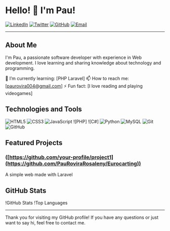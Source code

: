 # Hello! 👋 I'm Pau!
[![LinkedIn](https://img.shields.io/badge/-LinkedIn-0077B5?logo=linkedin&logoColor=white)](https://www.linkedin.com/in/pau-rovira-rosaleny-142448308/)
[![Twitter](https://img.shields.io/badge/-Twitter-1DA1F2?logo=twitter&logoColor=white)](https://twitter.com/SrFrostR)
[![GitHub](https://img.shields.io/badge/-GitHub-181717?logo=github&logoColor=white)](https://github.com/ElFrostis)
[![Email](https://img.shields.io/badge/-Email-EA4335?logo=gmail&logoColor=white)](mailto:paurovira004@gmail.com)

---

## About Me
I'm Pau, a passionate software developer with experience in Web development. I love learning and sharing knowledge about technology and programming.

🌱 I’m currently learning: [PHP Laravel]
📫 How to reach me: [paurovira004@gmail.com]
⚡ Fun fact: [I love reading and playing videogames]


## Technologies and Tools
![HTML5](https://img.shields.io/badge/-HTML5-E34F26?logo=html5&logoColor=white)
![CSS3](https://img.shields.io/badge/-CSS3-1572B6?logo=css3&logoColor=white)
![JavaScript](https://img.shields.io/badge/-JavaScript-F7DF1E?logo=javascript&logoColor=black)
![PHP]
![C#]
![Python](https://img.shields.io/badge/-Python-3776AB?logo=python&logoColor=white)
![MySQL](https://img.shields.io/badge/-MySQL-4479A1?logo=mysql&logoColor=white)
![Git](https://img.shields.io/badge/-Git-F05032?logo=git&logoColor=white)
![GitHub](https://img.shields.io/badge/-GitHub-181717?logo=github&logoColor=white)


## Featured Projects

### ([https://github.com/your-profile/project1](https://github.com/PauRoviraRosaleny/Eurocarting))
A simple web made with Laravel


## GitHub Stats
!GitHub Stats
!Top Languages

---

Thank you for visiting my GitHub profile! If you have any questions or just want to say hi, feel free to contact me.
